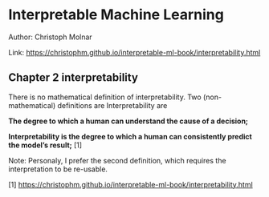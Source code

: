 # Interpretable Machine Learning

Author: Christoph Molnar

Link: https://christophm.github.io/interpretable-ml-book/interpretability.html

## Chapter 2 interpretability

There is no mathematical definition of interpretability. Two (non-mathematical) definitions are Interpretability are

**The degree to which a human can understand the cause of a decision;**

**Interpretability is the degree to which a human can consistently predict the model’s result;** [1]

Note: Personaly, I prefer the second definition, which requires the interpretation to be re-usable. 



[1] https://christophm.github.io/interpretable-ml-book/interpretability.html

